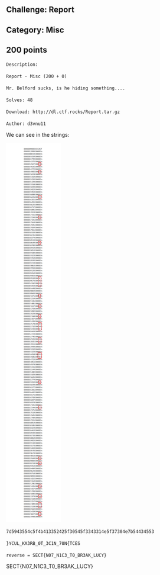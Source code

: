 Challenge: Report
----------------------------------------
Category: Misc
----------------------------------------
200 points 
----------------------------------------

```
Description:

Report - Misc (200 + 0)

Mr. Belford sucks, is he hiding something....

Solves: 48

Download: http://dl.ctf.rocks/Report.tar.gz

Author: d3vnu11

```
We can see in the strings:

<img src="image.png">

``` shell
7d5943554c5f4b413352425f30545f3343314e5f37304e7b54434553

}YCUL_KA3RB_0T_3C1N_70N{TCES

reverse = SECT{N07_N1C3_T0_BR3AK_LUCY}
```


SECT{N07_N1C3_T0_BR3AK_LUCY}

